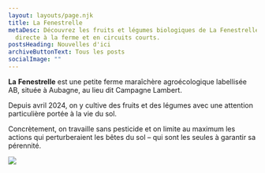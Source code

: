 ```yaml
---
layout: layouts/page.njk
title: La Fenestrelle
metaDesc: Découvrez les fruits et légumes biologiques de La Fenestrelle. Vente
  directe à la ferme et en circuits courts.
postsHeading: Nouvelles d'ici
archiveButtonText: Tous les posts
socialImage: ""
---
```

**La** **Fenestrelle** est une petite ferme maraîchère agroécologique labellisée AB, située à Aubagne, au lieu dit Campagne Lambert.

Depuis avril 2024, on y cultive des fruits et des légumes avec une attention particulière portée à la vie du sol.

Concrètement, on travaille sans pesticide et on limite au maximum les actions qui perturberaient les bêtes du sol – qui sont les seules à garantir sa pérennité.



![](/images/img-20241216-wa0008.jpg)